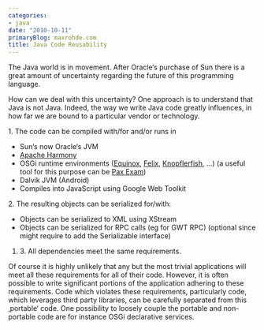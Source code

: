 ```yaml
---
categories:
- java
date: "2010-10-11"
primaryBlog: maxrohde.com
title: Java Code Reusability
---
```


The Java world is in movement. After Oracle‘s purchase of Sun there is a great amount of uncertainty regarding the future of this programming language.

How can we deal with this uncertainty? One approach is to understand that Java is not Java. Indeed, the way we write Java code greatly influences, in how far we are bound to a particular vendor or technology.

1\. The code can be compiled with/for and/or runs in

- Sun‘s now Oracle‘s JVM
- [Apache Harmony](http://harmony.apache.org/)
- OSGi runtime environments ([Equinox](http://www.eclipse.org/equinox/), [Felix](http://felix.apache.org/site/index.html), [Knopflerfish](http://www.knopflerfish.org/), ...) (a useful tool for this purpose can be [Pax Exam](http://wiki.ops4j.org/display/paxexam/Documentation))
- Dalvik JVM (Android)
- Compiles into JavaScript using Google Web Toolkit

2\. The resulting objects can be serialized for/with:

- Objects can be serialized to XML using XStream
- Objects can be serialized for RPC calls (eg for GWT RPC) (optional since might require to add the Serializable interface)

1. 3\. All dependencies meet the same requirements.

Of course it is highly unlikely that any but the most trivial applications will meet all these requirements for all of their code. However, it is often possible to write significant portions of the application adhering to these requirements. Code which violates these requirements, particularly code, which leverages third party libraries, can be carefully separated from this ‚portable‘ code. One possibility to loosely couple the portable and non-portable code are for instance OSGi declarative services.